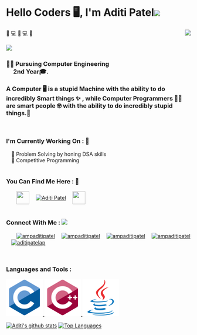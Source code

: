 <h1 align="left"> Hello Coders 🖥, I'm Aditi Patel<img src="https://raw.githubusercontent.com/syedareehaquasar/syedareehaquasar/master/gifs/Hi.gif" width="30px"></h1>
<img align="right" src="https://cdn.dribbble.com/users/2344801/screenshots/4774578/alphatestersanimation2.gif" height="350" />
  🚀 💻 🚀 💻 🚀 
<br /><br /><img src="https://badges.pufler.dev/visits/aditipatelap/aditipatelap" width="90px">
<h3> 👩‍🎓 Pursuing Computer Engineering <br/> &nbsp;&nbsp;&nbsp;&nbsp;&nbsp;2nd Year🎓.<br /> <br/>A Computer 🖥 is a stupid Machine with the ability to do incredibly Smart things ✨ , while Computer Programmers 👩‍💻 are smart people 🤓 with the ability to do incredibly stupid things.💯</h3>
<br/>
<h3>I'm Currently Working On : 🔭</h3>
   &emsp;🚀  Problem Solving by honing DSA skills
  <br/>
  &emsp;🚀  Competitive Programming 
  <br/><br/>
<p align="left">
  <p align = "left"><h3 align="left">You Can Find Me Here : 📌 </p>  </h3>
  
&emsp;&emsp;<a href="https://www.linkedin.com/in/aditi-patel-21a170205/" target="blank"><img align="center" src="https://raw.githubusercontent.com/rahuldkjain/github-profile-readme-generator/master/src/images/icons/Social/linked-in-alt.svg" height="35" width="35" /></a>
&emsp;<a href="https://github.com/aditipatelap" target="blank"><img align="center" src="https://cdn.jsdelivr.net/npm/simple-icons@3.0.1/icons/github.svg" alt="Aditi Patel" height="35" width="35" /></a>
&emsp;<a href="https://twitter.com/ampaditipatel" target="blank"><img align="center" src="https://raw.githubusercontent.com/rahuldkjain/github-profile-readme-generator/master/src/images/icons/Social/twitter.svg" height="35" width="35" /></a>
<br/><br/>

<h3 align="left"> Connect With Me : <img src="https://github.com/rajput2107/rajput2107/blob/master/Assets/Handshake.gif" height="30px"/> </h3>
<p align="left">
&emsp;&emsp;<a href="https://www.codechef.com/users/ampaditipatel" target="blank"><img align="center" src="https://cdn.jsdelivr.net/npm/simple-icons@3.1.0/icons/codechef.svg" alt="ampaditipatel" height="35" width="35" /></a>
&emsp;<a href="https://www.hackerrank.com/ampaditipatel" target="blank"><img align="center" src="https://raw.githubusercontent.com/rahuldkjain/github-profile-readme-generator/master/src/images/icons/Social/hackerrank.svg" alt="ampaditipatel" height="35" width="35" /></a>
&emsp;<a href="https://codeforces.com/profile/ampaditipatel" target="blank"><img align="center" src="https://cdn.jsdelivr.net/npm/simple-icons@3.0.1/icons/codeforces.svg" alt="ampaditipatel" height="35" width="35" /></a>
&emsp;<a href="https://www.leetcode.com/ampaditipatel" target="blank"><img align="center" src="https://raw.githubusercontent.com/rahuldkjain/github-profile-readme-generator/master/src/images/icons/Social/leet-code.svg" alt="ampaditipatel" height="35" width="35" /></a>
&emsp;<a href="https://auth.geeksforgeeks.org/user/aditipatelap" target="blank"><img align="center" src="https://raw.githubusercontent.com/rahuldkjain/github-profile-readme-generator/master/src/images/icons/Social/geeks-for-geeks.svg" alt="aditipatelap" height="35" width="35" /></a>
</p>
<br/>

<h3 align="left">Languages and Tools : </h3>
<p align="left"> <a href="https://www.cprogramming.com/" target="_blank"> <img src="https://raw.githubusercontent.com/devicons/devicon/master/icons/c/c-original.svg" alt="c" width="100" height="100"/> </a> <a href="https://www.w3schools.com/cpp/" target="_blank"> <img src="https://raw.githubusercontent.com/devicons/devicon/master/icons/cplusplus/cplusplus-original.svg" alt="cplusplus" width="100" height="100"/> </a> <a href="https://www.java.com" target="_blank"> <img src="https://raw.githubusercontent.com/devicons/devicon/master/icons/java/java-original.svg" alt="java" width="100" height="100"/> </a> </p>


<a href="https://github.com/aditipatelap?tab=repositories"><img align="center" width="56%" src="https://github-readme-stats.vercel.app/api?username=aditipatelap&show_icons=true&count_private=true&include_all_commits=true&line_height=21&cache_seconds=1800&theme=algolia" alt="Aditi's github stats" /></a>
<a href="https://github.com/aditipatelap?tab=repositories"><img align="center" width="41%" src="https://github-readme-stats.vercel.app/api/top-langs/?username=aditipatelap&layout=compact&langs_count=6&theme=algolia" alt="Top Languages"/></a>
